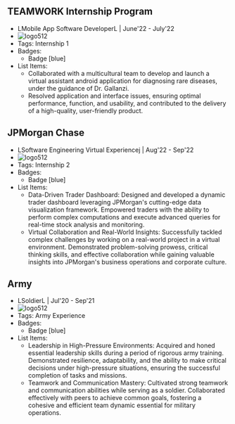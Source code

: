 ## TEAMWORK Internship Program                                                          
-  LMobile App Software DeveloperL | June'22 - July'22
- ![logo512](/images/team.jpeg)
- Tags: Internship 1
- Badges:
  - Badge [blue]
- List Items:
  - Collaborated with a multicultural team to develop and launch a virtual assistant android application for diagnosing rare diseases, under the guidance of Dr. Gallanzi.
  - Resolved application and interface issues, ensuring optimal performance, function, and usability, and contributed to the delivery of a high-quality, user-friendly product.

## JPMorgan Chase
- LSoftware Engineering Virtual Experiencej | Aug'22 - Sep'22
- ![logo512](/images/JPmorgan.png)
- Tags: Internship 2
- Badges:
  - Badge [blue]
- List Items:
  - Data-Driven Trader Dashboard: Designed and developed a dynamic trader dashboard leveraging JPMorgan's cutting-edge data visualization framework. Empowered traders with the ability to perform complex computations and execute advanced queries for real-time stock analysis and monitoring.
  - Virtual Collaboration and Real-World Insights: Successfully tackled complex challenges by working on a real-world project in a virtual environment. Demonstrated problem-solving prowess, critical thinking skills, and effective collaboration while gaining valuable insights into JPMorgan's business operations and corporate culture.

## Army
-  LSoldierL | Jul'20 - Sep'21
- ![logo512](/images/army.png)
- Tags: Army Experience
- Badges:
  - Badge [blue]
- List Items:
  - Leadership in High-Pressure Environments: Acquired and honed essential leadership skills during a period of rigorous army training. Demonstrated resilience, adaptability, and the ability to make critical decisions under high-pressure situations, ensuring the successful completion of tasks and missions.
  - Teamwork and Communication Mastery: Cultivated strong teamwork and communication abilities while serving as a soldier. Collaborated effectively with peers to achieve common goals, fostering a cohesive and efficient team dynamic essential for military operations.